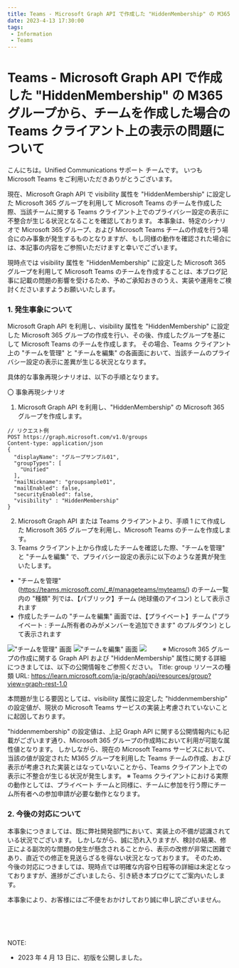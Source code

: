 ```yaml
---
title: Teams - Microsoft Graph API で作成した "HiddenMembership" の M365 グループから、チームを作成した場合の Teams クライアント上の表示の問題について
date: 2023-4-13 17:30:00
tags:
 - Information
 - Teams
---
```


# Teams - Microsoft Graph API で作成した "HiddenMembership" の M365 グループから、チームを作成した場合の Teams クライアント上の表示の問題について

こんにちは。Unified Communications サポート チームです。
いつも Microsoft Teams をご利用いただきありがとうございます。

現在、Microsoft Graph API で visibility 属性を "HiddenMembership" に設定した Microsoft 365 グループを利用して Microsoft Teams のチームを作成した際、当該チームに関する Teams クライアント上でのプライバシー設定の表示に不整合が生じる状況となることを確認しております。
本事象は、特定のシナリオで Microsoft 365 グループ、および Microsoft Teams チームの作成を行う場合にのみ事象が発生するものとなりますが、もし同様の動作を確認された場合には、本記事の内容をご参照いただけますと幸いでございます。

現時点では visibility 属性を "HiddenMembership" に設定した Microsoft 365 グループを利用して Microsoft Teams のチームを作成することは、本ブログ記事に記載の問題の影響を受けるため、予めご承知おきのうえ、実装や運用をご検討くださいますようお願いいたします。

### 1. 発生事象について
Microsoft Graph API を利用し、visibility 属性を "HiddenMembership" に設定した Microsoft 365 グループの作成を行い、その後、作成したグループを基にして Microsoft Teams のチームを作成します。
その場合、Teams クライアント上の "チームを管理" と "チームを編集" の各画面において、当該チームのプライバシー設定の表示に差異が生じる状況となります。

具体的な事象再現シナリオは、以下の手順となります。

〇 事象再現シナリオ
1. Microsoft Graph API を利用し、"HiddenMembership" の Microsoft 365 グループを作成します。

```
// リクエスト例
POST https://graph.microsoft.com/v1.0/groups
Content-type: application/json
{
  "displayName": "グループサンプル01",
  "groupTypes": [
    "Unified"
  ],
  "mailNickname": "groupsample01",
  "mailEnabled": false,
  "securityEnabled": false,
  "visibility" : "HiddenMembership"
}
```

2. Microsoft Graph API または Teams クライアントより、手順 1 にて作成した Microsoft 365 グループを利用し、Microsoft Teams のチームを作成します。
3. Teams クライアント上から作成したチームを確認した際、"チームを管理" と "チームを編集" で、プライバシー設定の表示に以下のような差異が発生いたします。
- "チームを管理" (https://teams.microsoft.com/_#/manageteams/myteams/) のチーム一覧内の "種類" 列では、【パブリック】チーム (地球儀のアイコン) として表示されます
- 作成したチームの "チームを編集" 画面では、【プライベート】チーム ("プライベート : チーム所有者のみがメンバーを追加できます" のプルダウン) として表示されます

!["チームを管理" 画面](./001.jpg)
!["チームを編集" 画面](./002.jpg)
![](./003.jpg)　
　 
※ Microsoft 365 グループの作成に関する Graph API および "HiddenMembership" 属性に関する詳細につきましては、以下の公開情報をご参照ください。 
   Title: group リソースの種類
   URL: https://learn.microsoft.com/ja-jp/graph/api/resources/group?view=graph-rest-1.0


本問題が生じる要因としては、visibility 属性に設定した "hiddenmembership" の設定値が、現状の Microsoft Teams サービスの実装上考慮されていないことに起因しております。

"hiddenmembership" の設定値は、上記 Graph API に関する公開情報内にも記載がございます通り、Microsoft 365 グループの作成時において利用が可能な属性値となります。
しかしながら、現在の Microsoft Teams サービスにおいて、当該の値が設定された M365 グループを利用した Teams チームの作成、および表示が考慮された実装とはなっていないことから、Teams クライアント上での表示に不整合が生じる状況が発生します。
※ Teams クライアントにおける実際の動作としては、プライベート チームと同様に、チームに参加を行う際にチーム所有者への参加申請が必要な動作となります。

### 2. 今後の対応について
本事象につきましては、既に弊社開発部門において、実装上の不備が認識されている状況でございます。
しかしながら、誠に恐れ入りますが、検討の結果、修正による副次的な問題の発生が懸念されることから、表示の改修が非常に困難であり、直近での修正を見送らざるを得ない状況となっております。
そのため、今後の対応につきましては、現時点では明確な内容や日程等の詳細は未定となっておりますが、進捗がございましたら、引き続き本ブログにてご案内いたします。

本事象により、お客様にはご不便をおかけしており誠に申し訳ございません。

<br />
<br />
<br />

NOTE:  
- 2023 年 4 月 13 日に、初版を公開しました。 